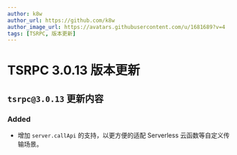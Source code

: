 ```yaml
---
author: k8w
author_url: https://github.com/k8w
author_image_url: https://avatars.githubusercontent.com/u/1681689?v=4
tags: [TSRPC, 版本更新]
---
```


# TSRPC 3.0.13 版本更新

## `tsrpc@3.0.13` 更新内容

### Added
- 增加 `server.callApi` 的支持，以更方便的适配 Serverless 云函数等自定义传输场景。
